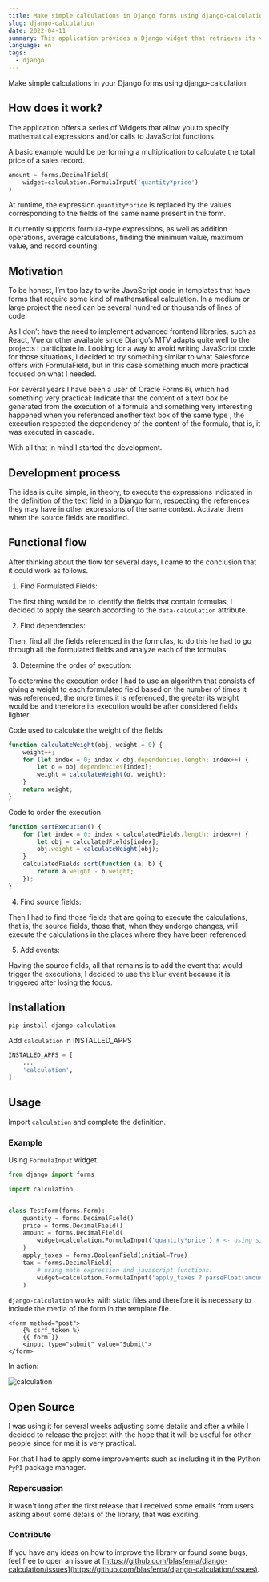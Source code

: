 ```yaml
---
title: Make simple calculations in Django forms using django-calculation
slug: django-calculation
date: 2022-04-11
summary: This application provides a Django widget that retrieves its value from an expression defined in the widget instance.
language: en
tags: 
  - django
---
```


Make simple calculations in your Django forms using django-calculation.

## How does it work?
The application offers a series of Widgets that allow you to specify mathematical expressions and/or calls to JavaScript functions.

A basic example would be performing a multiplication to calculate the total price of a sales record.

```python
amount = forms.DecimalField( 
    widget=calculation.FormulaInput('quantity*price')  
) 
```

At runtime, the expression `quantity*price` is replaced by the values ​​corresponding to the fields of the same name present in the form.

It currently supports formula-type expressions, as well as addition operations, average calculations, finding the minimum value, maximum value, and record counting.

## Motivation

To be honest, I’m too lazy to write JavaScript code in templates that have forms that require some kind of mathematical calculation. In a medium or large project the need can be several hundred or thousands of lines of code.

As I don’t have the need to implement advanced frontend libraries, such as React, Vue or other available since Django’s MTV adapts quite well to the projects I participate in. Looking for a way to avoid writing JavaScript code for those situations, I decided to try something similar to what Salesforce offers with FormulaField, but in this case something much more practical focused on what I needed.

For several years I have been a user of Oracle Forms 6i, which had something very practical: Indicate that the content of a text box be generated from the execution of a formula and something very interesting happened when you referenced another text box of the same type , the execution respected the dependency of the content of the formula, that is, it was executed in cascade.

With all that in mind I started the development.

## Development process

The idea is quite simple, in theory, to execute the expressions indicated in the definition of the text field in a Django form, respecting the references they may have in other expressions of the same context. Activate them when the source fields are modified.

## Functional flow

After thinking about the flow for several days, I came to the conclusion that it could work as follows.

1. Find Formulated Fields:

The first thing would be to identify the fields that contain formulas, I decided to apply the search according to the `data-calculation` attribute.

2. Find dependencies:

Then, find all the fields referenced in the formulas, to do this he had to go through all the formulated fields and analyze each of the formulas.

3. Determine the order of execution:

To determine the execution order I had to use an algorithm that consists of giving a weight to each formulated field based on the number of times it was referenced, the more times it is referenced, the greater its weight would be and therefore its execution would be after considered fields lighter.

Code used to calculate the weight of the fields

```javascript
function calculateWeight(obj, weight = 0) {
    weight++;
    for (let index = 0; index < obj.dependencies.length; index++) {
        let o = obj.dependencies[index];
        weight = calculateWeight(o, weight);
    }
    return weight;
}
```

Code to order the execution

```javascript
function sortExecution() {
    for (let index = 0; index < calculatedFields.length; index++) {
        let obj = calculatedFields[index];
        obj.weight = calculateWeight(obj);
    }
    calculatedFields.sort(function (a, b) {
        return a.weight - b.weight;
    });
}
```


4. Find source fields:

Then I had to find those fields that are going to execute the calculations, that is, the source fields, those that, when they undergo changes, will execute the calculations in the places where they have been referenced.

5. Add events:

Having the source fields, all that remains is to add the event that would trigger the executions, I decided to use the `blur` event because it is triggered after losing the focus.

## Installation

```
pip install django-calculation 
```

Add `calculation` in INSTALLED_APPS

```python
INSTALLED_APPS = [
    ...
    'calculation',
]
```

## Usage

Import `calculation` and complete the definition.

### Example

Using `FormulaInput` widget

```python
from django import forms

import calculation


class TestForm(forms.Form):
    quantity = forms.DecimalField()
    price = forms.DecimalField()
    amount = forms.DecimalField(
        widget=calculation.FormulaInput('quantity*price') # <- using single math expression
    )
    apply_taxes = forms.BooleanField(initial=True)
    tax = forms.DecimalField(
        # using math expression and javascript functions.
        widget=calculation.FormulaInput('apply_taxes ? parseFloat(amount/11).toFixed(2) : 0.0') 
    )
```

`django-calculation` works with static files and therefore it is necessary to include the media of the form in the template file.


```django
<form method="post">
    {% csrf_token %}
    {{ form }}
    <input type="submit" value="Submit">
</form>
```


In action:


![calculation](https://user-images.githubusercontent.com/8385910/142947517-49a5d6a0-6a6c-41d6-8f14-a140ad44fa1e.gif)


## Open Source

I was using it for several weeks adjusting some details and after a while I decided to release the project with the hope that it will be useful for other people since for me it is very practical.

For that I had to apply some improvements such as including it in the Python `PyPI` package manager.

### Repercussion

It wasn't long after the first release that I received some emails from users asking about some details of the library, that was exciting.

### Contribute

If you have any ideas on how to improve the library or found some bugs, feel free to open an issue at [https://github.com/blasferna/django-calculation/issues](https://github.com/blasferna/django-calculation/issues). 

